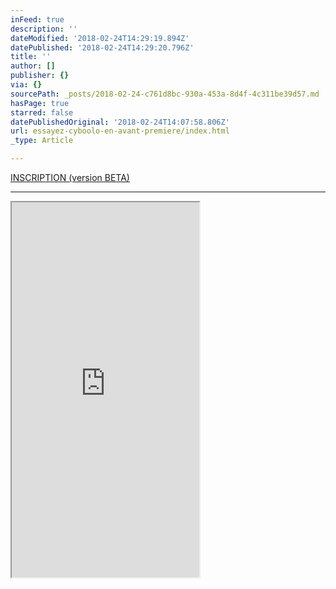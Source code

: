 ```yaml
---
inFeed: true
description: ''
dateModified: '2018-02-24T14:29:19.894Z'
datePublished: '2018-02-24T14:29:20.796Z'
title: ''
author: []
publisher: {}
via: {}
sourcePath: _posts/2018-02-24-c761d8bc-930a-453a-8d4f-4c311be39d57.md
hasPage: true
starred: false
datePublishedOriginal: '2018-02-24T14:07:58.806Z'
url: essayez-cyboolo-en-avant-premiere/index.html
_type: Article

---
```

[INSCRIPTION (version BETA)][0]

---

<iframe src="https://the-grid.github.io/ed-userhtml/?g=eJw1jdsOgjAQRH-l2Xe6hajVhPIvS7fKVrmEbUj8ezHo22Qmc07Lspn4ItUAtCQtaa3GxEJgmAoduRIOcKZb7esr3RvyDTvn6r5nf2IwQ5LHUAJcnIOuxZ3YtRpXWYohfU_R6BoDIGqhItH-NDbOI2ZF5SdujXX412fa6LhX-2ZHmWzWL_gouw-sPDwh" height="600" style=""></iframe>



[0]: https://go.crisp.chat/chat/embed/?website_id=903a424d-9434-4960-b384-dadb0ceaf312